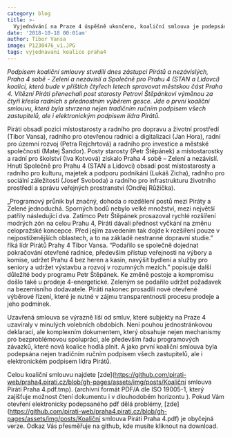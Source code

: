 ```yaml
---
category: blog
title: >-  
  Vyjednávání na Praze 4 úspěšně ukončeno, koaliční smlouva je podepsána. 
date: '2018-10-18 00:01am'
author: Tibor Vansa
image: P1230476_v1.JPG
tags: vyjednavani koalice praha4 
---
```


<i> Podpisem koaliční smlouvy stvrdili dnes zástupci Pirátů a nezávislých, Praha 4 sobě - Zelení a nezávislí a Společně pro Prahu 4 (STAN a Lidovci) koalici, která bude v příštích čtyřech letech spravovat městskou část Praha 4. Vítězní Piráti přenechali post starosty Petrovi Štěpánkovi výměnou za čtyři křesla radních s přednostním výběrem gesce. Jde o první koaliční smlouvu, která byla stvrzena nejen tradičním ručním podpisem všech zastupitelů, ale i elektronickým podpisem lídra Pirátů. 
 </i>

Piráti obsadí pozici místostarosty a radního pro dopravu a životní prostředí (Tibor Vansa), radního pro otevřenou radnici a digitalizaci (Jan Hora), radní pro územní rozvoj (Petra Rejchrtová) a radního pro investice a městské společnosti (Matej Šandor). Posty starosty (Petr Štěpánek) a místostarostky a radní pro školství (Iva Kotvová) získalo Praha 4 sobě – Zelení a nezávislí. Hnutí Společně pro Prahu 4 (STAN a Lidovci) obsadí post místostarosty a radního pro kulturu, majetek a podporu podnikání (Lukáš Zicha), radního pro sociální záležitosti (Josef Svoboda) a radního pro infrastrukturu životního prostředí a správu veřejných prostranství (Ondřej Růžička). 
 
„Programový průnik byl značný, dohoda o rozdělení postů mezi Piráty a Zelené jednoduchá. Sporných bodů nebylo velké množství, mezi největší patřily následující dva.  Zatímco Petr Štěpánek prosazoval rychlé rozšíření modrých zón na celou Prahu 4, Piráti dávali přednost vyčkání na změnu celopražské koncepce. Před jejím zavedením tak dojde k rozšíření pouze v nejpostiženějších oblastech, a to na základě nestranné dopravní studie.” říká lídr Pirátů Prahy 4 Tibor Vansa. 
“Podařilo se společně dojednat pokračování otevřené radnice, především přístup veřejnosti na výbory a komise, udržet Prahu 4 bez heren a kasin, navýšit bydlení a služby pro seniory a udržet výstavbu a rozvoj v rozumných mezích.” popisuje další důležité body programu Petr Štěpánek. 
Ke změně postoje a kompromisu došlo také u prodeje 4-energetické. Zeleným se podařilo udržet požadavek na bezemisního dodavatele. Piráti nakonec prosadili nové otevřené výběrové řízení, které je nutné v zájmu transparentnosti procesu prodeje a jeho podmínek. 

Uzavřená smlouva se výrazně liší od smluv, které subjekty na Praze 4 uzavíraly v minulých volebních obdobích. Není pouhou jednostránkovou deklarací, ale komplexním dokumentem, který obsahuje nejen mechanismy pro bezproblémovou spolupráci, ale především řadu programových závazků, které nová koalice hodlá plnit. A jako první koaliční smlouva byla podepsána nejen tradičním ručním podpisem všech zastupitelů, ale i elektronickém podpisem lídra Pirátů.
  
Celou koaliční smlouvu najdete [zde](https://github.com/pirati-web/praha4.pirati.cz/blob/gh-pages/assets/img/posts/Koaliční smlouva Piráti Praha 4.pdf.tmp).  (archivní formát PDF/A dle ISO 19005-1, který zajišťuje možnost čtení dokumentu i v dlouhodobém horizontu ). Pokud Vám otevření elektronicky podepsaného pdf dělá problémy, [zde](https://github.com/pirati-web/praha4.pirati.cz/blob/gh-pages/assets/img/posts/Koaliční smlouva Piráti Praha 4.pdf) je obyčejná verze. Odkaz Vás přesměřuje na github, kde musíte kliknout na download. 



